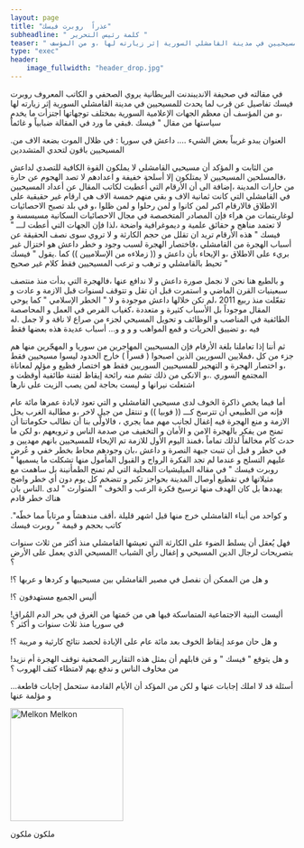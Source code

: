 ```yaml
---
layout: page
title: "عذراً  روبرت فيسك"
subheadline: " كلمة رئيس التحرير "
teaser: " في مقالته في صحيفة الانديبندنت البريطانية يروي الصحفي و الكاتب المعروف  روبرت فيسك  تفاصيل عن قرب لما يحدث للمسيحيين في مدينة القامشلي السورية إثر زيارته لها ،و من المؤسف "
type: "exec"
header:
    image_fullwidth: "header_drop.jpg"
---
```



في مقالته في صحيفة الانديبندنت البريطانية يروي الصحفي و الكاتب المعروف  روبرت فيسك  تفاصيل عن قرب لما يحدث للمسيحيين في مدينة القامشلي السورية إثر زيارته لها ،و من المؤسف أن معظم الجهات الإعلامية السورية بمختلف توجهاتها اجتزأت ما يخدم سياستها من مقال " فيسك .فبقي ما ورد في المقالة ضبابياً و غائماً

.العنوان يبدو غريباً بعض الشيء ....  داعش في سوريا : في ظلال  الموت بضعة الاف من المسيحيين باقون لتحدي المتشددين


من الثابت و المؤكد أن مسيحيي القامشلي لا يملكون القوة الكافية للتصدي لداعش ،فالمسلحين المسيحيين لا يمتلكون إلا أسلحة خفيفة و اعدادهم لا تصد الهجوم عن حارة من حارات المدينة ،إضافة الى أن الأرقام التي أُعطيت لكاتب المقال عن أعداد المسيحيين في القامشلي التي كانت ثمانية الاف و بقي منهم خمسة الاف هي ارقام غير حقيقية على الاطلاق فالارقام اكبر لمن كانوا و لمن رحلوا و لمن ظلوا ،و في بلد تصبح الاحصائيات لوغاريتمات من هراء فإن المصادر المتخصصة في مجال الاحصائيات السكانية مسيسسة و لا تعتمد مناهج و حقائق علمية و ديموغرافية واضحة ،لذا فإن الجهات التي أعطت لـــ " فيسك " هذه الأرقام تريد ان تقلل من حجم الكارثة و لا تروي سوى نصف الحقيقة عن أسباب الهجرة من القامشلي ،فاختصار الهجرة لسبب وجود و خطر داعش هو اختزال غير بريء على الاطلاق ،و الإيحاء بأن داعش و (( زملاءه من الإسلاميين )) كما .يقول " فيسك " تحيط بالقامشلي و ترهب و ترعب المسيحيين فقط كلام غير صحيح


و بالطبع هنا نحن لا نجمل صورة داعش و لا ندافع عنها ،فالهجرة التي بدأت منذ منتصف سبعينيات القرن الماضي و استمرت قبل ان تقل و تتوقف لسنوات قبل الازمة و عادت و تفعّلت منذ ربيع 2011 ،لم تكن خلالها داعش موجودة و لا " الخطر الإسلامي " كما يوحي المقال موجوداً بل الأسباب كثيرة و متعددة ،كغياب الفرص في العمل و المحاصصة الطائفية في المناصب و الوظائف و تحويل المسيحي لجزء من صراع لا ناقة و لا جمل .له فيه ،و تضييق الحريات و قمع المواهب  و و و و... أسباب عديدة هذه بعضها فقط


ثم أننا إذا تعاملنا بلغة الأرقام فإن المسيحيين المهاجرين من سوريا و المهجّرين منها هم جزء من كل ،فملايين السوريين الذين اصبحوا ( قسراً ) خارج الحدود ليسوا مسيحيين فقط ،و اختصار الهجرة و التهجير للمسيحيين السوريين فقط هو اختصار فظيع و مؤلم لمعاناة المجتمع السوري .،و الانكى من ذلك تشم منه رائحة إيقاظ لفتنة طائفية أُوقظت و اشتعلت نيرانها و ليست بحاجة لمن يصب الزيت على نارها


أما فيما يخص ذاكرة الخوف لدى مسيحيي القامشلي و التي تعود لابادة عمرها مائة عام فإنه من الطبيعي أن تترسخ كـــ (( فوبيا )) و تنتقل من جيل لاخر ،و مطالبة الغرب بحل الازمة و منع الهجرة فيه إغفال لجانب مهم مما يجري ، فالاولّى بنا أن نطالب حكوماتنا أن تمنح من يفكر بالهجرة الامن و الأمان و التخفيف من صدمة الناس و ترويعهم ،و لكن ما حدث كام مخالفاً لذلك تماماً ،فمنذ اليوم الأول للازمة تم الإيحاء للمسيحيين بانهم مهديين و في خطر و قبل أن تنبت جبهة النصرة و داعش ،بان وجودهم محاط بخطر خفي و عُرض عليهم التسلح و عندما لم تجد الفكرة الرواج و القبول المأمول منها تشكلت ما يسميها " روبرت فيسك " في مقاله الميليشيات المحلية التي لم تمنح الطمأنينة بل ساهمت مع مثيلاتها في تقطيع أوصال المدينة بحواجز تكبر و تتضخم كل يوم دون أي خطر واضح يهددها بل كان الهدف منها ترسيخ فكرة الرعب و الخوف " المتوارث " لدى .الناس بان هناك خطر قادم


."و كواحد من أبناء القامشلي خرج منها قبل اشهر قليلة ،أقف مندهشاً و مرتاباً مما خطّه كاتب بحجم و قيمة " روبرت فيسك

فهل يُعقل أن يسلط الضوء على الكارثة التي تعيشها القامشلي منذ أكثر من ثلاث سنوات بتصريحات لرجال الدين المسيحي و إغفال رأي الشباب !المسيحي الذي يعمل على الأرض ؟

!و هل من الممكن أن نفصل في مصير القامشلي بين مسيحييها و كردها و عربها ؟

!أليس الجميع مستهدفون ؟

!أليست البنية الاجتماعية المتماسكة فيها هي من حَمتها من الغرق في بحر الدم المُراق في سوريا منذ ثلاث سنوات و أكثر ؟

!و هل حان موعد إيقاظ الخوف بعد مائة عام على الإبادة لحصد نتائج كارثية و مريبة ؟

!و هل يتوقع " فيسك " و مَن قابلهم أن بمثل هذه التقارير الصحفية نوقف الهجرة أم نزيد من مخاوف الناس و ندفع بهم لامتظاء كتف الهروب ؟

...أسئلة قد لا املك إجابات عنها و لكن من المؤكد أن الأيام القادمة ستحمل إجابات قاطعة و مؤلمة عنها




<img src="{{ site.url }}/images/melkon-melkon.jpg" alt="Melkon Melkon" style="width: 200px;"/>

ملكون ملكون
